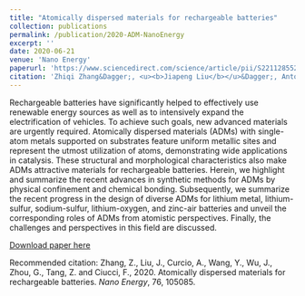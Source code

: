 ```yaml
---
title: "Atomically dispersed materials for rechargeable batteries"
collection: publications
permalink: /publication/2020-ADM-NanoEnergy
excerpt: ''
date: 2020-06-21
venue: 'Nano Energy'
paperurl: 'https://www.sciencedirect.com/science/article/pii/S2211285520306625'
citation: 'Zhiqi Zhang&Dagger;, <u><b>Jiapeng Liu</b></u>&Dagger;, Antonino Curcio, Yuhao Wang, Junxiong Wu, Guodong Zhou, Zhenghua Tang, and Francesco Ciucci*. (2020). &quot;Atomically dispersed materials for rechargeable batteries.&quot; <i><b>Nano Energy</b></i>, 76, 105085.'
---
```

Rechargeable batteries have significantly helped to effectively use renewable energy sources as well as to intensively expand the electrification of vehicles. To achieve such goals, new advanced materials are urgently required. Atomically dispersed materials (ADMs) with single-atom metals supported on substrates feature uniform metallic sites and represent the utmost utilization of atoms, demonstrating wide applications in catalysis. These structural and morphological characteristics also make ADMs attractive materials for rechargeable batteries. Herein, we highlight and summarize the recent advances in synthetic methods for ADMs by physical confinement and chemical bonding. Subsequently, we summarize the recent progress in the design of diverse ADMs for lithium metal, lithium-sulfur, sodium-sulfur, lithium-oxygen, and zinc-air batteries and unveil the corresponding roles of ADMs from atomistic perspectives. Finally, the challenges and perspectives in this field are discussed.

[Download paper here](http://jiapeng-liu.github.io/files/JP-Liu_2020_ADM_NanoEnergy.pdf)

Recommended citation: Zhang, Z., Liu, J., Curcio, A., Wang, Y., Wu, J., Zhou, G., Tang, Z. and Ciucci, F., 2020. Atomically dispersed materials for rechargeable batteries. <i>Nano Energy</i>, 76, 105085.
